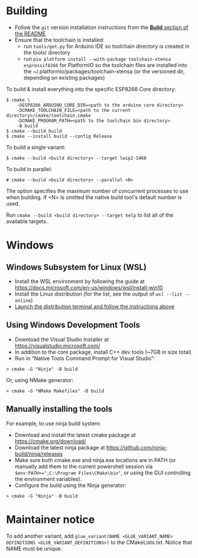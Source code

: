 # Building

- Follow the `git` version installation instructions from the [**Build** section of the README](README.md#Build)
- Ensure that the toolchain is installed:
  - run `tools/get.py` for Arduino IDE so toolchain directory is created in the tools/ directory
  - run `pio platform install --with-package toolchain-xtensa espressif8266` for PlatformIO so the toolchain files are installed into the ~/.platformio/packages/toolchain-xtensa (or the versioned dir, depending on existing packages)


To build & install everything into the specific ESP8266 Core directory:
```
$ cmake \
    -DESP8266_ARDUINO_CORE_DIR=<path to the arduino core directory>
    -DCMAKE_TOOLCHAIN_FILE=<path to the current directory>/cmake/toolchain.cmake
    -DCMAKE_PROGRAM_PATH=<path to the toolchain bin directory>
    -B build
$ cmake --build build
$ cmake --install build --config Release
```

To build a single variant:
```
$ cmake --build <build directory> --target lwip2-1460
```

To build in parallel:
```
# cmake --build <build directory> --parallel <N>
```
The option specifies the maximum number of concurrent processes to use when building. If \<N\> is omitted the native build tool's default number is used.

Run `cmake --build <build directory> --target help` to list all of the available targets.

# Windows

## Windows Subsystem for Linux (WSL)

- Install the WSL environment by following the guide at https://docs.microsoft.com/en-us/windows/wsl/install-win10
- Install the Linux distribution (for the list, see the output of `wsl --list --online`)
- [Launch the distribution terminal and follow the instructions above](#Building)

## Using Windows Development Tools

- Download the Visual Studio Installer at https://visualstudio.microsoft.com/
- In addition to the core package, install C++ dev tools (~7GB in size total)
- Run in "Native Tools Command Prompt for Visual Studio":
```
> cmake -G "Ninja" -B build
```
Or, using NMake generator:
```
> cmake -G "NMake Makefiles" -B build
```

## Manually installing the tools

For example, to use ninja build system:
- Download and install the latest cmake package at https://cmake.org/download/
- Download the latest ninja package at https://github.com/ninja-build/ninja/releases
- Make sure both cmake.exe and ninja.exe locations are in PATH (or manually add them to the current powershell session via `$env:PATH+=";C:\Program Files\CMake\bin"`, or using the GUI controlling the environment variables).
- Configure the build using the Ninja generator:
```
> cmake -G "Ninja" -B build
```

# Maintainer notice

To add another variant, add `glue_variant(NAME <GLUE_VARIANT_NAME> DEFINITIONS <GLUE_VARIANT_DEFINITIONS>)` to the CMakeLists.txt. Notice that NAME must be unique.
